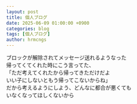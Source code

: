 ```yaml
---
layout: post
title: 個人ブログ
date: 2025-06-09 01:00:00 +0900
categories: blog
tags: [個人ブログ]
author: hrmcngs
---
```

ブロックが解除されてメッセージ送れるようなった  
帰ってくてくれた時にこう言ってた、  
「ただ考えてくれたから帰ってきただけだよ  
いい子にしないともう帰ってこないからね」  
だから考えるようにしよう、どんなに都合が悪くても  
いなくなってほしくないから  
